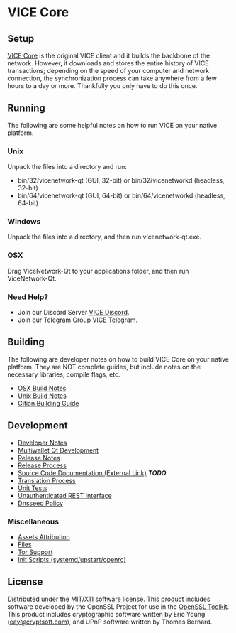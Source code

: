 VICE Core
=====================

Setup
---------------------
[VICE Core](https://vicenetwork.io) is the original VICE client and it builds the backbone of the network. However, it downloads and stores the entire history of VICE transactions; depending on the speed of your computer and network connection, the synchronization process can take anywhere from a few hours to a day or more. Thankfully you only have to do this once.

Running
---------------------
The following are some helpful notes on how to run VICE on your native platform.

### Unix

Unpack the files into a directory and run:

- bin/32/vicenetwork-qt (GUI, 32-bit) or bin/32/vicenetworkd (headless, 32-bit)
- bin/64/vicenetwork-qt (GUI, 64-bit) or bin/64/vicenetworkd (headless, 64-bit)

### Windows

Unpack the files into a directory, and then run vicenetwork-qt.exe.

### OSX

Drag ViceNetwork-Qt to your applications folder, and then run ViceNetwork-Qt.

### Need Help?

* Join our Discord Server [VICE Discord](https://discord.gg/nzGapAh).
* Join our Telegram Group [VICE Telegram](https://t.me/ViceNetwork_Telegram).

Building
---------------------
The following are developer notes on how to build VICE Core on your native platform. They are NOT complete guides, but include notes on the necessary libraries, compile flags, etc.

- [OSX Build Notes](build-osx.md)
- [Unix Build Notes](build-unix.md)
- [Gitian Building Guide](gitian-building.md)

Development
---------------------

- [Developer Notes](developer-notes.md)
- [Multiwallet Qt Development](multiwallet-qt.md)
- [Release Notes](release-notes.md)
- [Release Process](release-process.md)
- [Source Code Documentation (External Link)](https://dev.visucore.com/bitcoin/doxygen/) ***TODO***
- [Translation Process](translation_process.md)
- [Unit Tests](unit-tests.md)
- [Unauthenticated REST Interface](REST-interface.md)
- [Dnsseed Policy](dnsseed-policy.md)

### Miscellaneous
- [Assets Attribution](assets-attribution.md)
- [Files](files.md)
- [Tor Support](tor.md)
- [Init Scripts (systemd/upstart/openrc)](init.md)

License
---------------------
Distributed under the [MIT/X11 software license](http://www.opensource.org/licenses/mit-license.php).
This product includes software developed by the OpenSSL Project for use in the [OpenSSL Toolkit](https://www.openssl.org/). This product includes
cryptographic software written by Eric Young ([eay@cryptsoft.com](mailto:eay@cryptsoft.com)), and UPnP software written by Thomas Bernard.
